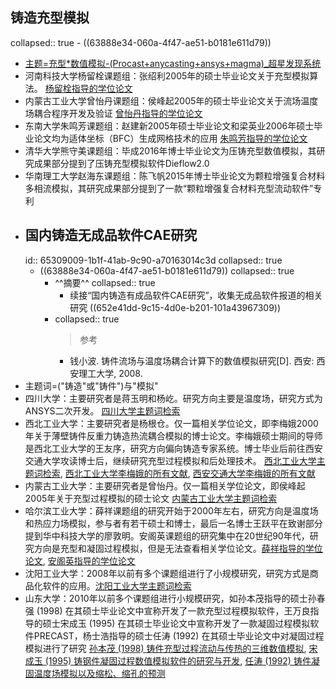 ## 铸造充型模拟
collapsed:: true
	- ((63888e34-060a-4f47-ae51-b0181e611d79))
- [主题=充型*数值模拟-(Procast+anycasting+ansys+magma)_超星发现系统](https://www.zhizhen.com/s?strchannel=3,5&adv=DT((Su='充型'*'数值模拟')+NOT+(Z='Procast'|'anycasting')+NOT+(Z='ANSYS'|'magma'))&aorp=a&size=15&isort=2&x=0_445)
- 河南科技大学杨留栓课题组：张绍利2005年的硕士毕业论文关于充型模拟算法。 [杨留栓指导的学位论文](https://www.zhizhen.com/s?strchannel=3%2C5&adv=DT%28%28F%3D%22%E6%9D%A8%E7%95%99%E6%A0%93%22%29+AND+%28O%3D%27%E6%B2%B3%E5%8D%97%E7%A7%91%E6%8A%80%E5%A4%A7%E5%AD%A6%27%29%29&aorp=a&size=15&isort=2&x=0_445)
- 内蒙古工业大学曾怡丹课题组：侯峰起2005年的硕士毕业论文关于流场温度场耦合程序开发及验证 [曾怡丹指导的学位论文](https://www.zhizhen.com/s?strchannel=3%2C5&adv=DT%28%28F%3D%22%E6%9B%BE%E6%80%A1%E4%B8%B9%22%29+AND+%28O%3D%27%E5%86%85%E8%92%99%E5%8F%A4%E5%B7%A5%E4%B8%9A%E5%A4%A7%E5%AD%A6%27%29%29&aorp=a&size=15&isort=2&x=0_445)
- 东南大学朱鸣芳课题组：赵建新2005年硕士毕业论文和梁英业2006年硕士毕业论文均为适体坐标（BFC）生成网格技术的应用 [朱鸣芳指导的学位论文](https://www.zhizhen.com/s?strchannel=3%2C5&adv=DT%28%28F%3D%22%E6%9C%B1%E9%B8%A3%E8%8A%B3%22%29+AND+%28O%3D%27%E4%B8%9C%E5%8D%97%E5%A4%A7%E5%AD%A6%27%29%29&aorp=a&size=15&isort=2&x=0_445)
- 清华大学熊守美课题组：毕成2016年博士毕业论文为压铸充型数值模拟，其研究成果部分提到了压铸充型模拟软件Dieflow2.0
- 华南理工大学赵海东课题组：陈飞帆2015年博士毕业论文为颗粒增强复合材料多相流模拟，其研究成果部分提到了一款“颗粒增强复合材料充型流动软件”专利
- ## 国内铸造无成品软件CAE研究
  id:: 65309009-1b1f-41ab-9c90-a70163014c3d
  collapsed:: true
	- ((63888e34-060a-4f47-ae51-b0181e611d79))
	  collapsed:: true
		- ^^摘要^^
		  collapsed:: true
			- 续接“国内铸造有成品软件CAE研究”，收集无成品软件报道的相关研究 ((652e41dd-9c15-4d0e-b201-101a43967309))
		- collapsed:: true
		  >参考
			- 钱小波. 铸件流场与温度场耦合计算下的数值模拟研究[D]. 西安: 西安理工大学, 2008.
- 主题词=("铸造"或"铸件")与"模拟"
- 四川大学：主要研究者是蒋玉明和杨屹。研究方向主要是温度场，研究方式为ANSYS二次开发。 [四川大学主题词检索](https://www.zhizhen.com/s?strchannel=3%2C5&adv=DT((Su%3D'铸造'|'铸件')+AND+(Su%3D'模拟')+AND+(O%3D'四川大学'))&aorp=a&size=15&isort=2&x=0_445)
- 西北工业大学：主要研究者是杨根仓。仅一篇相关学位论文，即李梅娥2000年关于薄壁铸件反重力铸造热流耦合模拟的博士论文。李梅娥硕士期间的导师是西北工业大学的王友序，研究方向偏向铸造专家系统。博士毕业后前往西安交通大学攻读博士后，继续研究充型过程模拟和后处理技术。 [西北工业大学主题词检索](https://www.zhizhen.com/s?strchannel=3,5&adv=DT((Su='铸造'|'铸件')+AND+(Su='模拟')+AND+(O='西北工业大学'))&aorp=a&size=15&isort=2&x=0_445&pages=2&version=v2), [西北工业大学李梅娥的所有文献](https://www.zhizhen.com/s?adv=%28A%3D%22%E6%9D%8E%E6%A2%85%E5%A8%A5%22%29+AND+%28O%3D%27%E8%A5%BF%E5%8C%97%E5%B7%A5%E4%B8%9A%E5%A4%A7%E5%AD%A6%27%29&aorp=a&size=15&isort=2&x=0_445), [西安交通大学李梅娥的所有文献](https://www.zhizhen.com/s?adv=%28A%3D%22%E6%9D%8E%E6%A2%85%E5%A8%A5%22%29+AND+%28O%3D%27%E8%A5%BF%E5%AE%89%E4%BA%A4%E9%80%9A%E5%A4%A7%E5%AD%A6%27%29&aorp=a&size=15&isort=2&x=0_445&version=v2)
- 内蒙古工业大学：主要研究者是曾怡丹。仅一篇相关学位论文，即侯峰起2005年关于充型过程模拟的硕士论文 [内蒙古工业大学主题词检索](https://www.zhizhen.com/s?strchannel=3%2C5&adv=DT((Su%3D'铸造'|'铸件')+AND+(Su%3D'模拟')+AND+(O%3D'内蒙古工业大学'))&aorp=a&size=15&isort=2&x=0_445)
- 哈尔滨工业大学：薛祥课题组的研究开始于2000年左右，研究方向是温度场和热应力场模拟，参与者有若干硕士和博士，最后一名博士王跃平在致谢部分提到华中科技大学的廖敦明。安阁英课题组的研究集中在20世纪90年代，研究方向是充型和凝固过程模拟，但是无法查看相关学位论文。[薛祥指导的学位论文](https://www.zhizhen.com/s?strchannel=3,5&adv=DT((F="薛祥")+AND+(O='哈尔滨工业大学'))&aorp=a&size=15&isort=2&x=0_445), [安阁英指导的学位论文](https://www.zhizhen.com/s?strchannel=3,5&adv=DT((F="安阁英")+AND+(O='哈尔滨工业大学'))&aorp=a&size=15&isort=2&x=0_445&pages=2&version=v2)
- 沈阳工业大学：2008年以前有多个课题组进行了小规模研究，研究方式是商品化软件的应用。[沈阳工业大学主题词检索](https://www.zhizhen.com/s?strchannel=3,5&adv=DT((Su='铸件'|'铸造')+AND+(Su='模拟')+AND+(O='沈阳工业大学'))&aorp=a&size=15&isort=2&x=0_445&version=v2)
- 山东大学：2010年以前多个课题组进行小规模研究，如孙本茂指导的硕士孙春强 (1998) 在其硕士毕业论文中宣称开发了一款充型过程模拟软件，王万良指导的硕士宋成玉 (1995) 在其硕士毕业论文中宣称开发了一款凝固过程模拟软件PRECAST，杨士浩指导的硕士任涛 (1992) 在其硕士毕业论文中对凝固过程模拟进行了研究 [孙本茂 (1998) 铸件充型过程流动与传热的三维数值模拟](https://d.wanfangdata.com.cn/thesis/ChJUaGVzaXNOZXdTMjAyMzA5MDESB1kyNzk0MDYaCDR1b3p2OHlm), [宋成玉 (1995) 铸钢件凝固过程数值模拟软件的研究与开发](https://d.wanfangdata.com.cn/thesis/ChJUaGVzaXNOZXdTMjAyMzA5MDESB1kyMDI1MDgaCGtxOXN6d3Zs), [任涛 (1992) 铸件凝固温度场模拟以及缩松、缩孔的预测](https://d.wanfangdata.com.cn/thesis/ChJUaGVzaXNOZXdTMjAyMzA5MDESB1kxNTA5NDMaCHI0cDdkNHQ5)